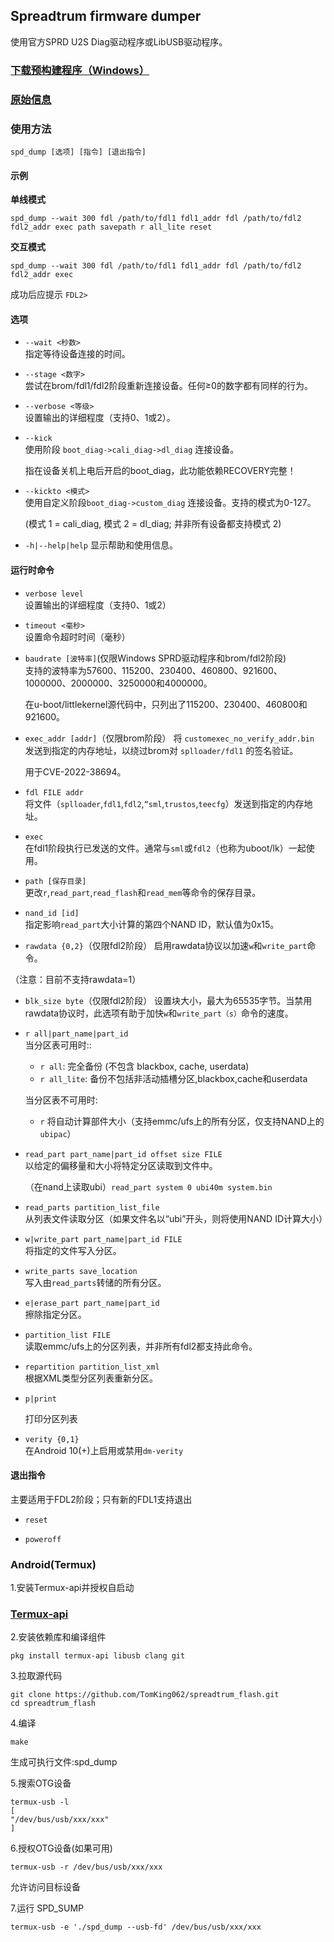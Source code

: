 ## Spreadtrum firmware dumper

使用官方SPRD U2S Diag驱动程序或LibUSB驱动程序。

### [下载预构建程序（Windows）](https://github.com/TomKing062/spreadtrum_flash/releases)

### [原始信息](https://github.com/ilyakurdyukov/spreadtrum_flash)

### 使用方法

```
spd_dump [选项] [指令] [退出指令]
```

#### 示例

**单线模式**

```
spd_dump --wait 300 fdl /path/to/fdl1 fdl1_addr fdl /path/to/fdl2 fdl2_addr exec path savepath r all_lite reset
```

**交互模式**

```
spd_dump --wait 300 fdl /path/to/fdl1 fdl1_addr fdl /path/to/fdl2 fdl2_addr exec
```

成功后应提示 `FDL2>`

#### 选项

- `--wait <秒数>`  
  指定等待设备连接的时间。

- `--stage <数字>`  
  尝试在brom/fdl1/fdl2阶段重新连接设备。任何≥0的数字都有同样的行为。

- `--verbose <等级>`  
  设置输出的详细程度（支持0、1或2）。

- `--kick`  
  使用阶段 `boot_diag->cali_diag->dl_diag` 连接设备。
  
  指在设备关机上电后开启的boot_diag，此功能依赖RECOVERY完整！

- `--kickto <模式>`  
  使用自定义阶段`boot_diag->custom_diag` 连接设备。支持的模式为0-127。
  
  (模式 1 = cali_diag, 模式 2 = dl_diag; 并非所有设备都支持模式 2)
  
- `-h|--help|help`
  显示帮助和使用信息。

#### 运行时命令

- `verbose level`  
  设置输出的详细程度（支持0、1或2）

- `timeout <毫秒>`  
  设置命令超时时间（毫秒）

- `baudrate [波特率]`(仅限Windows SPRD驱动程序和brom/fdl2阶段)  
  支持的波特率为57600、115200、230400、460800、921600、1000000、2000000、3250000和4000000。

  在u-boot/littlekernel源代码中，只列出了115200、230400、460800和921600。
  
- `exec_addr [addr]`（仅限brom阶段）
将 `customexec_no_verify_addr.bin` 发送到指定的内存地址，以绕过brom对 `splloader/fdl1` 的签名验证。

  用于CVE-2022-38694。
  
- `fdl FILE addr`  
  将文件（`splloader`,`fdl1`,`fdl2`,`“sml`,`trustos`,`teecfg`）发送到指定的内存地址。

- `exec`  
  在fdl1阶段执行已发送的文件。通常与`sml`或`fdl2`（也称为uboot/lk）一起使用。

- `path [保存目录]`  
  更改`r`,`read_part`,`read_flash`和`read_mem`等命令的保存目录。

- `nand_id [id]`  
  指定影响`read_part`大小计算的第四个NAND ID，默认值为0x15。

- `rawdata {0,2}`（仅限fdl2阶段）
启用rawdata协议以加速`w`和`write_part`命令。

（注意：目前不支持rawdata=1）
  
- `blk_size byte`（仅限fdl2阶段）
  设置块大小，最大为65535字节。当禁用rawdata协议时，此选项有助于加快`w`和`write_part（s）`命令的速度。

- `r all|part_name|part_id`  
  当分区表可用时::
  
    - `r all`: 完全备份 (不包含 blackbox, cache, userdata)
    - `r all_lite`: 备份不包括非活动插槽分区,blackbox,cache和userdata
  
  当分区表不可用时:
    - `r` 将自动计算部件大小（支持emmc/ufs上的所有分区，仅支持NAND上的`ubipac`）

- `read_part part_name|part_id offset size FILE`  
  以给定的偏移量和大小将特定分区读取到文件中。

  （在nand上读取ubi）`read_part system 0 ubi40m system.bin`
  
- `read_parts partition_list_file`  
  从列表文件读取分区（如果文件名以“ubi”开头，则将使用NAND ID计算大小）

- `w|write_part part_name|part_id FILE`  
  将指定的文件写入分区。

- `write_parts save_location`  
  写入由`read_parts`转储的所有分区。

- `e|erase_part part_name|part_id`  
  擦除指定分区。

- `partition_list FILE`  
  读取emmc/ufs上的分区列表，并非所有fdl2都支持此命令。

- `repartition partition_list_xml`  
  根据XML类型分区列表重新分区。

- `p|print`
  
  打印分区列表
  
- `verity {0,1}`  
  在Android 10(+)上启用或禁用`dm-verity`

#### 退出指令

主要适用于FDL2阶段；只有新的FDL1支持退出

- `reset`

- `poweroff`

### Android(Termux)

1.安装Termux-api并授权自启动
### [Termux-api](https://github.com/termux/termux-api/releases)

2.安装依赖库和编译组件

```
pkg install termux-api libusb clang git
```

3.拉取源代码

```
git clone https://github.com/TomKing062/spreadtrum_flash.git
cd spreadtrum_flash
```

4.编译

```
make
```
生成可执行文件:spd_dump


5.搜索OTG设备

```
termux-usb -l
[
"/dev/bus/usb/xxx/xxx"
]
```

6.授权OTG设备(如果可用)

```
termux-usb -r /dev/bus/usb/xxx/xxx
```
允许访问目标设备


7.运行 SPD_SUMP

```
termux-usb -e './spd_dump --usb-fd' /dev/bus/usb/xxx/xxx
```
